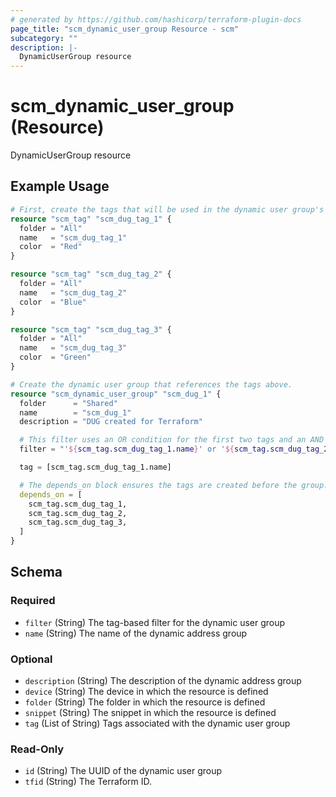 ```yaml
---
# generated by https://github.com/hashicorp/terraform-plugin-docs
page_title: "scm_dynamic_user_group Resource - scm"
subcategory: ""
description: |-
  DynamicUserGroup resource
---
```


# scm_dynamic_user_group (Resource)

DynamicUserGroup resource

## Example Usage

```terraform
# First, create the tags that will be used in the dynamic user group's filter.
resource "scm_tag" "scm_dug_tag_1" {
  folder = "All"
  name   = "scm_dug_tag_1"
  color  = "Red"
}

resource "scm_tag" "scm_dug_tag_2" {
  folder = "All"
  name   = "scm_dug_tag_2"
  color  = "Blue"
}

resource "scm_tag" "scm_dug_tag_3" {
  folder = "All"
  name   = "scm_dug_tag_3"
  color  = "Green"
}

# Create the dynamic user group that references the tags above.
resource "scm_dynamic_user_group" "scm_dug_1" {
  folder      = "Shared"
  name        = "scm_dug_1"
  description = "DUG created for Terraform"

  # This filter uses an OR condition for the first two tags and an AND for the third.
  filter = "'${scm_tag.scm_dug_tag_1.name}' or '${scm_tag.scm_dug_tag_2.name}' and '${scm_tag.scm_dug_tag_3.name}'"

  tag = [scm_tag.scm_dug_tag_1.name]

  # The depends_on block ensures the tags are created before the group.
  depends_on = [
    scm_tag.scm_dug_tag_1,
    scm_tag.scm_dug_tag_2,
    scm_tag.scm_dug_tag_3,
  ]
}
```

<!-- schema generated by tfplugindocs -->
## Schema

### Required

- `filter` (String) The tag-based filter for the dynamic user group
- `name` (String) The name of the dynamic address group

### Optional

- `description` (String) The description of the dynamic address group
- `device` (String) The device in which the resource is defined
- `folder` (String) The folder in which the resource is defined
- `snippet` (String) The snippet in which the resource is defined
- `tag` (List of String) Tags associated with the dynamic user group

### Read-Only

- `id` (String) The UUID of the dynamic user group
- `tfid` (String) The Terraform ID.

